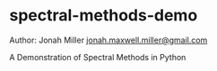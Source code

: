 spectral-methods-demo
=====================
Author: Jonah Miller <jonah.maxwell.miller@gmail.com>

A Demonstration of Spectral Methods in Python
